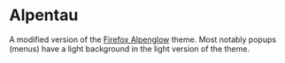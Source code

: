 # Alpentau
A modified version of the [Firefox Alpenglow](https://addons.mozilla.org/en-US/firefox/addon/firefox-alpenglow/)
theme. Most notably popups (menus) have a light background in the light version of the theme.

